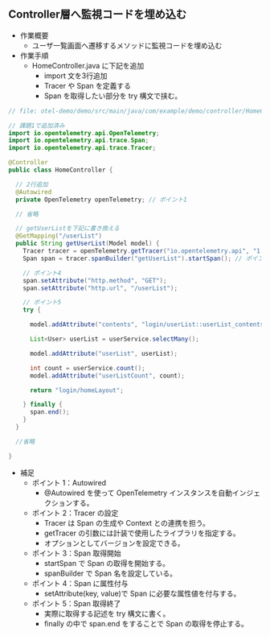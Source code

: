 ## Controller層へ監視コードを埋め込む

- 作業概要
  - ユーザ一覧画面へ遷移するメソッドに監視コードを埋め込む
- 作業手順
  - HomeController.java に下記を追加
    - import 文を3行追加
    - Tracer や Span を定義する
    - Span を取得したい部分を try 構文で挟む。

```java
// file: otel-demo/demo/src/main/java/com/example/demo/controller/HomeController.java

// 課題1で追加済み
import io.opentelemetry.api.OpenTelemetry;
import io.opentelemetry.api.trace.Span;
import io.opentelemetry.api.trace.Tracer;

@Controller
public class HomeController {

  // 2行追加
  @Autowired
  private OpenTelemetry openTelemetry; // ポイント1

  // 省略

  // getUserListを下記に書き換える
  @GetMapping("/userList")
  public String getUserList(Model model) {
    Tracer tracer = openTelemetry.getTracer("io.opentelemetry.api", "1.11.0"); // ポイント2
    Span span = tracer.spanBuilder("getUserList").startSpan(); // ポイント3

    // ポイント4
    span.setAttribute("http.method", "GET");
    span.setAttribute("http.url", "/userList");

    // ポイント5
    try {

      model.addAttribute("contents", "login/userList::userList_contents");

      List<User> userList = userService.selectMany();

      model.addAttribute("userList", userList);

      int count = userService.count();
      model.addAttribute("userListCount", count);

      return "login/homeLayout";

    } finally {
      span.end();
    }
  }

  //省略

}
```

- 補足
  - ポイント 1：Autowired
    - @Autowired を使って OpenTelemetry インスタンスを自動インジェクションする。
  - ポイント 2：Tracer の設定
    - Tracer は Span の生成や Context との連携を担う。
    - getTracer の引数には計装で使用したライブラリを指定する。
    - オプションとしてバージョンを設定できる。
  - ポイント 3：Span 取得開始
    - startSpan で Span の取得を開始する。
    - spanBuilder で Span 名を設定している。
  - ポイント 4：Span に属性付与
    - setAttribute(key, value)で Span に必要な属性値を付与する。
  - ポイント 5：Span 取得終了
    - 実際に取得する記述を try 構文に書く。
    - finally の中で span.end をすることで Span の取得を停止する。